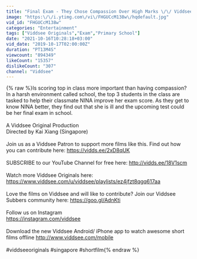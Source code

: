 ```yaml
---
title: "Final Exam - They Chose Compassion Over High Marks \/\/ Viddsee Originals"
image: "https:\/\/i.ytimg.com\/vi\/FHGUCcM138w\/hqdefault.jpg"
vid_id: "FHGUCcM138w"
categories: "Entertainment"
tags: ["Viddsee Originals","Exam","Primary School"]
date: "2021-10-16T10:28:18+03:00"
vid_date: "2019-10-17T02:00:00Z"
duration: "PT13M4S"
viewcount: "894349"
likeCount: "15357"
dislikeCount: "307"
channel: "Viddsee"
---
```

{% raw %}Is scoring top in class more important than having compassion? In a harsh environment called school, the top 3 students in the class are tasked to help their classmate NINA improve her exam score. As they get to know NINA better, they find out that she is ill and the upcoming test could be her final exam in school.<br /><br />A Viddsee Original Production<br />Directed by Kai Xiang (Singapore)<br /><br />Join us as a Viddsee Patron to support more films like this. Find out how you can contribute here: <a rel="nofollow" target="blank" href="https://vidds.ee/2xD8qUK">https://vidds.ee/2xD8qUK</a><br /><br />SUBSCRIBE to our YouTube Channel for free here: <a rel="nofollow" target="blank" href="http://vidds.ee/18V1scm">http://vidds.ee/18V1scm</a><br /><br />Watch more Viddsee Originals here: <a rel="nofollow" target="blank" href="https://www.viddsee.com/u/viddsee/playlists/ez4jfzt8qgq617aa">https://www.viddsee.com/u/viddsee/playlists/ez4jfzt8qgq617aa</a><br /><br />Love the films on Viddsee and will like to contribute? Join our Viddsee Subbers community here: <a rel="nofollow" target="blank" href="https://goo.gl/AdnKti">https://goo.gl/AdnKti</a><br /><br />Follow us on Instagram<br /><a rel="nofollow" target="blank" href="https://instagram.com/viddsee">https://instagram.com/viddsee</a><br /><br />Download the new Viddsee Android/ iPhone app to watch awesome short films offline <a rel="nofollow" target="blank" href="http://www.viddsee.com/mobile">http://www.viddsee.com/mobile</a><br /><br />#viddseeoriginals #singapore #shortfilm{% endraw %}
